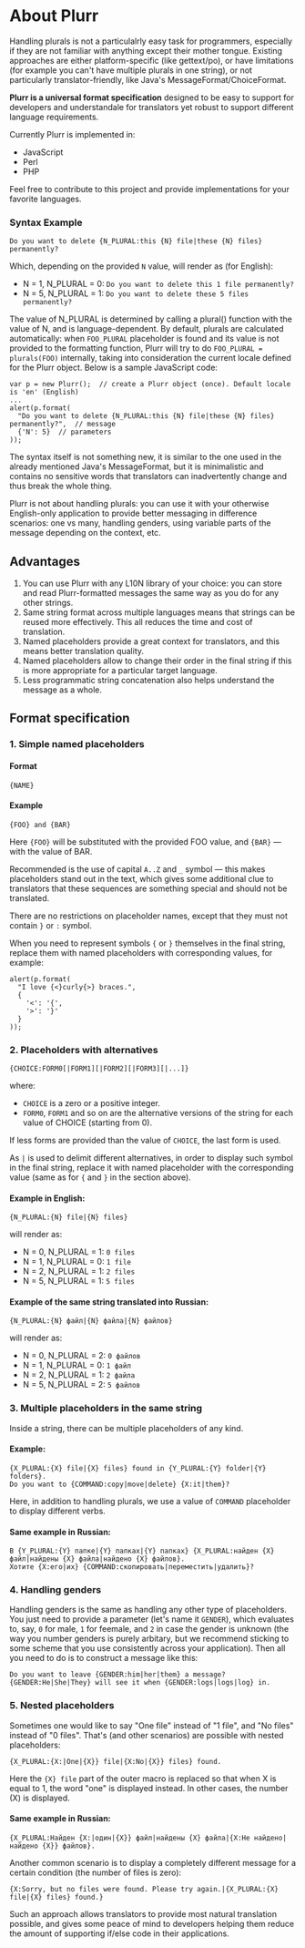 About Plurr
===========

Handling plurals is not a particulalrly easy task for programmers, especially if
they are not familiar with anything except their mother tongue. Existing
approaches are either platform-specific (like gettext/po), or have limitations
(for example you can't have multiple plurals in one string), or not particularly
translator-friendly, like Java's MessageFormat/ChoiceFormat.

**Plurr is a universal format specification** designed to be easy to support for
developers and understandale for translators yet robust to support different
language requirements.

Currently Plurr is implemented in:

  * JavaScript
  * Perl
  * PHP

Feel free to contribute to this project and provide implementations for your
favorite languages.

### Syntax Example

    Do you want to delete {N_PLURAL:this {N} file|these {N} files} permanently?

Which, depending on the provided `N` value, will render as (for English):

  * N = 1, N_PLURAL = 0: `Do you want to delete this 1 file permanently?`
  * N = 5, N_PLURAL = 1: `Do you want to delete these 5 files permanently?`

The value of N_PLURAL is determined by calling a plural() function with the
value of N, and is language-dependent. By default, plurals are calculated
automatically: when `FOO_PLURAL` placeholder is found and its value is not
provided to the formatting function, Plurr will try to do
`FOO_PLURAL = plurals(FOO)` internally, taking into consideration the current
locale defined for the Plurr object. Below is a sample JavaScript code:

    var p = new Plurr();  // create a Plurr object (once). Default locale is 'en' (English)
    ...
    alert(p.format(
      "Do you want to delete {N_PLURAL:this {N} file|these {N} files} permanently?",  // message
      {'N': 5}  // parameters
    ));

The syntax itself is not something new, it is similar to the one used in the
already mentioned Java's MessageFormat, but it is minimalistic and contains no
sensitive words that translators can inadvertently change and thus break the
whole thing.

Plurr is not about handling plurals: you can use it with your otherwise
English-only application to provide better messaging in difference scenarios:
one vs many, handling genders, using variable parts of the message depending
on the context, etc.

Advantages
----------

 1. You can use Plurr with any L10N library of your choice: you can store and
    read Plurr-formatted messages the same way as you do for any other strings.
 2. Same string format across multiple languages means that strings can be
    reused more effectively. This all reduces the time and cost of translation.
 3. Named placeholders provide a great context for translators, and this means
    better translation quality.
 4. Named placeholders allow to change their order in the final string if this
    is more appropriate for a particular target language.
 5. Less programmatic string concatenation also helps understand the message as
    a whole.

Format specification
--------------------

### 1. Simple named placeholders

#### Format

    {NAME}

#### Example

    {FOO} and {BAR}

Here `{FOO}` will be substituted with the provided FOO value, and `{BAR}` —
with the value of BAR.


Recommended is the use of capital `A..Z` and `_` symbol — this makes
placeholders stand out in the text, which gives some additional clue to
translators that these sequences are something special and should not be
translated.

There are no restrictions on placeholder names, except that they must not
contain `}` or `:` symbol.

When you need to represent symbols `{` or `}` themselves in the final string,
replace them with named placeholders with corresponding values, for example:

    alert(p.format(
      "I love {<}curly{>} braces.",
      {
        '<': '{',
        '>': '}'
      }
    ));

### 2. Placeholders with alternatives

    {CHOICE:FORM0[|FORM1][|FORM2][|FORM3][|...]}

where:

  * `CHOICE` is a zero or a positive integer.
  * `FORM0`, `FORM1` and so on are the alternative versions of the string for
    each value of CHOICE (starting from 0).

If less forms are provided than the value of `CHOICE`, the last form is used. 

As `|` is used to delimit different alternatives, in order to display such
symbol in the final string, replace it with named placeholder with the
corresponding value (same as for `{` and `}` in the section above).

#### Example in English:

    {N_PLURAL:{N} file|{N} files}

will render as:

  * N = 0, N_PLURAL = 1: `0 files`
  * N = 1, N_PLURAL = 0: `1 file`
  * N = 2, N_PLURAL = 1: `2 files`
  * N = 5, N_PLURAL = 1: `5 files`
 
#### Example of the same string translated into Russian:

    {N_PLURAL:{N} файл|{N} файла|{N} файлов}

will render as:

  * N = 0, N_PLURAL = 2: `0 файлов`
  * N = 1, N_PLURAL = 0: `1 файл`
  * N = 2, N_PLURAL = 1: `2 файла`
  * N = 5, N_PLURAL = 2: `5 файлов`

### 3. Multiple placeholders in the same string

Inside a string, there can be multiple placeholders of any kind.

#### Example:

    {X_PLURAL:{X} file|{X} files} found in {Y_PLURAL:{Y} folder|{Y} folders}.
    Do you want to {COMMAND:copy|move|delete} {X:it|them}?

Here, in addition to handling plurals, we use a value of `COMMAND` placeholder
to display different verbs.

#### Same example in Russian:

    В {Y_PLURAL:{Y} папке|{Y} папках|{Y} папках} {X_PLURAL:найден {X} файл|найдены {X} файла|найдено {X} файлов}.
    Хотите {X:его|их} {COMMAND:скопировать|переместить|удалить}?

### 4. Handling genders

Handling genders is the same as handling any other type of placeholders. You
just need to provide a parameter (let's name it `GENDER`), which evaluates to,
say, `0` for male, `1` for feemale, and `2` in case the gender is unknown (the
way you number genders is purely arbitary, but we recommend sticking to some
scheme that you use consistently across your application). Then all you need to
do is to construct a message like this:

    Do you want to leave {GENDER:him|her|them} a message?
    {GENDER:He|She|They} will see it when {GENDER:logs|logs|log} in.

### 5. Nested placeholders

Sometimes one would like to say "One file" instead of "1 file", and "No files"
instead of "0 files". That's (and other scenarios) are possible with nested
placeholders:

    {X_PLURAL:{X:|One|{X}} file|{X:No|{X}} files} found.

Here the `{X} file` part of the outer macro is replaced so that
when X is equal to 1, the word "one" is displayed instead.
In other cases, the number (X) is displayed.

#### Same example in Russian:

    {X_PLURAL:Найден {X:|один|{X}} файл|найдены {X} файла|{X:Не найдено|найдено {X}} файлов}.

Another common scenario is to display a completely different message for a
certain condition (the number of files is zero):
   
    {X:Sorry, but no files were found. Please try again.|{X_PLURAL:{X} file|{X} files} found.}

Such an approach allows translators to provide most natural translation
possible, and gives some peace of mind to developers helping them reduce the
amount of supporting if/else code in their applications.
